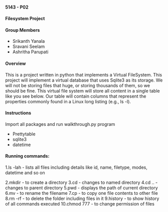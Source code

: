 #### 5143 - P02
#### Filesystem Project
#### Group Members
- Srikanth Yanala
- Sravani Seelam
- Ashritha Parupati

#### Overview
This is a project written in python that implements a Virtual FileSystem. This project will implement a virtual database that uses Sqlite3 as its storage. We will not be storing files that huge, or storing thousands of them, so we should be fine. This virtual file system will store all content in a single table like you see below. Our table will contain columns that represent the properties commonly found in a Linux long listing (e.g., ls -l).

#### Instructions

Import all packages and run walkthrough.py program

- Prettytable
- sqlite3
- datetime

#### Running commands:
1.ls -lah - lists all files including details like id, name, filetype, modes, datetime and so on

2.mkdir - to create a directory
3.cd - changes to named directory
4.cd .. - changes to parent directory
5.pwd - displays the path of current directory
6.mv - to rename the filename
7.cp - to copy one file contents to other file
8.rm -rf - to delete the folder including files in it
9.history - to show history of all commands executed
10.chmod 777 - to change permission of files
